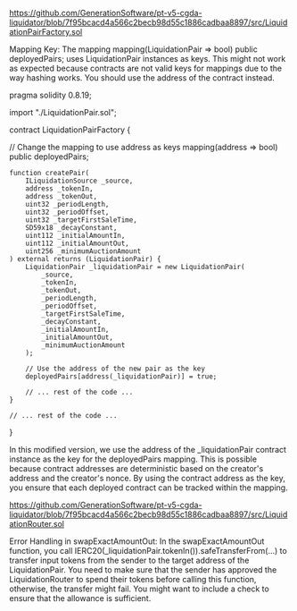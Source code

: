 https://github.com/GenerationSoftware/pt-v5-cgda-liquidator/blob/7f95bcacd4a566c2becb98d55c1886cadbaa8897/src/LiquidationPairFactory.sol

Mapping Key: The mapping mapping(LiquidationPair => bool) public deployedPairs; uses LiquidationPair instances as keys. This might not work as expected because contracts are not valid keys for mappings due to the way hashing works. You should use the address of the contract instead.


pragma solidity 0.8.19;

import "./LiquidationPair.sol";

contract LiquidationPairFactory {
   
 // Change the mapping to use address as keys
    mapping(address => bool) public deployedPairs;

    function createPair(
        ILiquidationSource _source,
        address _tokenIn,
        address _tokenOut,
        uint32 _periodLength,
        uint32 _periodOffset,
        uint32 _targetFirstSaleTime,
        SD59x18 _decayConstant,
        uint112 _initialAmountIn,
        uint112 _initialAmountOut,
        uint256 _minimumAuctionAmount
    ) external returns (LiquidationPair) {
        LiquidationPair _liquidationPair = new LiquidationPair(
            _source,
            _tokenIn,
            _tokenOut,
            _periodLength,
            _periodOffset,
            _targetFirstSaleTime,
            _decayConstant,
            _initialAmountIn,
            _initialAmountOut,
            _minimumAuctionAmount
        );

        // Use the address of the new pair as the key
        deployedPairs[address(_liquidationPair)] = true;

        // ... rest of the code ...
    }

    // ... rest of the code ...
}

In this modified version, we use the address of the _liquidationPair contract instance as the key for the deployedPairs mapping. This is possible because contract addresses are deterministic based on the creator's address and the creator's nonce. By using the contract address as the key, you ensure that each deployed contract can be tracked within the mapping.

https://github.com/GenerationSoftware/pt-v5-cgda-liquidator/blob/7f95bcacd4a566c2becb98d55c1886cadbaa8897/src/LiquidationRouter.sol

Error Handling in swapExactAmountOut: In the swapExactAmountOut function, you call IERC20(_liquidationPair.tokenIn()).safeTransferFrom(...) to transfer input tokens from the sender to the target address of the LiquidationPair. You need to make sure that the sender has approved the LiquidationRouter to spend their tokens before calling this function, otherwise, the transfer might fail. You might want to include a check to ensure that the allowance is sufficient.
